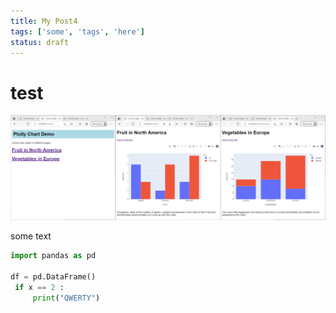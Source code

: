 ```yaml
---
title: My Post4
tags: ['some', 'tags', 'here']
status: draft
---
```




# test
![image](img/drawing.png)

some text

```python
import pandas as pd

df = pd.DataFrame()
 if x == 2 :
     print("QWERTY")

```